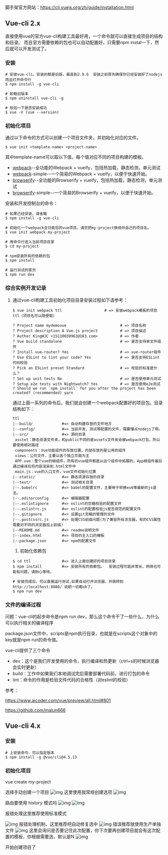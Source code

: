 脚手架官方网站：https://cli.vuejs.org/zh/guide/installation.html

## Vue-cli 2.x

直接使用vue的官方vue-cli构建工具最好用，一个命令就可以直接生成项目的结构和目录。 而且官方需要依赖的包也可以自动配置好，只需要npm instal一下，然后就可以开发测试了。

### 安装

```shell
# 安装vue-cli。安装的都是旧版，最高到2.9.6  安装之前首先确保你已经安装好了nodejs 而且打开命令行
$ npm install -g vue-cli

# 卸载旧版本
$ npm uninstall vue-cli -g

# 校验一下是否安装成功
$ vue -V (vue --version)
```

### 初始化项目

通过以下命令的方式可以创建一个项目文件夹，并初始化对应的文件。

```shell
$ vue init <template-name> <project-name>
```

其中template-name可以取以下值，每个值对应不同的项目构建的模板。

- [webpack](https://github.com/vuejs-templates/webpack)--全功能的Webpack + vueify，包括热加载，静态检测，单元测试
- [webpack](https://github.com/vuejs-templates/webpack-simple)-simple--一个简易的Webpack + vueify，以便于快速开始。
- [browserify](https://github.com/vuejs-templates/browserify)--全功能的Browserify + vueify，包括热加载，静态检测，单元测试
- [browserify](https://github.com/vuejs-templates/browserify-simple)-simple--一个简易的Browserify + vueify，以便于快速开始。

安装和开发控制台的命令：

```shell
# 如果已经安装，请省略
$ npm install -g vue-cli

# 初始化一个webpack全功能包的vue项目，请您把my-project换成你自己的项目名。
$ vue init webpack my-project

# 用命令行进入当前项目目录
$ cd my-project

# npm安装所有的依赖的包
$ npm install

# 运行测试的首页
$ npm run dev
```

### 综合实例开发记录

1. 通过vue-cli构建工具初始化项目目录安装过程如下请参考：

   ```shell
   $ vue init webpack ttl                   # => 安装webpack模板的项目 ttl（项目名可以随便取）
   
   ? Project name mydemovue                        # => 项目名称
   ? Project description A Vue.js project          # => 项目描述
   ? Author KingWJC <15110038963@163.com>          # => 作者
   ? Vue build standalone                          # => 是否支持单文件组件
   ? Install vue-router? Yes                       # => vue-router组件
   ? Use ESLint to lint your code? Yes             # => 是否支持ESLint代码校验
   ? Pick an ESLint preset Standard                # => 校验的标准是什么？
   ? Set up unit tests No                          # => 是否使用单元测试
   ? Setup e2e tests with Nightwatch? Yes          # => 是否使用e2e测试
   ? Should we run `npm install` for you after the project has been created? (recommended) yarn
   ```

   通过上面一系列的命令后，我们就会创建一个webpack配置好的项目包。目录结构如下：

   ```shell
   ttl 
   |--build/             #=> 自动构建存放的文件地方
   |--config/            #=> 当前开发、测试等配置的文件，需要懂点nodejs了啊。
   |--src/               #=> 源码目录
   	asstet：静态资源文件夹，和public不同的是assets文件夹会被webpack打包，所以要使用相对路径
   	components：Vue功能组件的存放位置，内部存放的是公用的组件
   	views：公共文件，主要以各个独立页面为主
   	APP.vue：整个vue的根组件，所有的vue组件都是从这个组件中拓展的，App根组件最后通过编译后将内容渲染到.html文件中
   	main.js：vue的入口文件，vue文件初始化位置
   |--static/            #=> 静态资源存放的目录
   |--test/              #=> 测试相关目录
   |--.babelrc           #=> babel的配置文件，主要用于转换es6等最新的js语法。
   |--.editorconfig      #=> 编辑器配置 
   |--.eslintignore      #=> eslint的忽略校验的配置文件
   |--.eslintrc.js       #=> eslint的配置校验js是否规范的配置文件
   |--.gitignore         #=> 设置git忽略的管理的文件
   |--.postcssrc.js      #=> 处理CSS前缀问题(为了兼容所有浏览器，有的CSS属性需要对不同的浏览器加上前缀)
   |--README.md          #=> readme说明文件
   |--index.html         #=> 项目的主入口的模板
   |--package.json       #=> npm的配置文件
   ```
   
   1. 初始化依赖包
   
   ```shell
   $ cd ttl              #=> 进入上面创建好的项目目录
   $ npm install         #=> 安装所有的依赖包。  安装过程可能非常长，网络也可能有问题，请耐心等待。
   
   # 安装完成后，可以直接运行测试,如果自动打开浏览器，并跳转到http://localhost:8080/ 说明一切都ok了。
   $ npm run dev
   ```

### 文件的编译过程

问题：vue-cli的起步命令是npm run dev，那么这个命令干了一些什么，为什么可以执行相关的编译程序

package.json文件中，scripts是npm执行目录，也就是在scripts这个对象中的key就是npm run的命令值。

vue-cli提供了三个命令

- dev：这个是我们开发使用的命令，执行编译和热更新（ctrl+s的时候浏览器会实时更新）
- build：工作中如果我们本地调试完后需要部署代码前，进行打包的命令
- lint：命令的作用是检验文件代码的合格性（对eslint的校验）

参考：

https://www.aicoder.com/vue/preview/all.html#801

https://github.com/malun666

## Vue-cli 4.x

### 安装

```shell
# 上安装命令，可以指定版本
$ npm install -g @vue/cli@4.5.13
```

### 初始化项目

vue create my-project

选择手动创建一个项目
![img](images/1671865-20210523110014282-1020763661.png)
这里使用我常规创建选项
![img](images/1671865-20210523110408308-160765006.png)

路由要使用 history 模式吗
![img](images/1671865-20210523110452246-354031457.png)
![img](images/1671865-20210523110536561-1684387479.png)

报错处理这里推荐使用标准模式

![img](images/1671865-20210523110608604-1899546425.png)
报错处理机制，这里推荐吧自动修复选中
![img](images/1671865-20210523110723953-1960811629.png)
错误推荐就使用生产单独文件
![img](images/1671865-20210523110819712-1093148275.png)
这里会询问是否要记住此次配置，你下次要再创建项目就会有这次配置的模板，你根据需要选，默认是N
![img](images/1671865-20210523110903769-1568567782.png)

开始创建项目了

